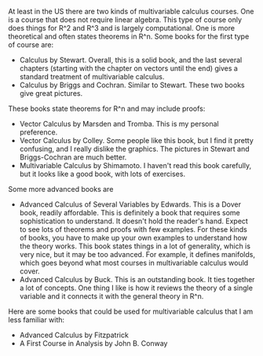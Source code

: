 At least in the US there are two kinds of multivariable calculus courses. One is a course that does not require linear algebra. This type of course only does things for R^2 and R^3 and is largely computational. One is more theoretical and often states theorems in R^n. Some books for the first type of course are:

- Calculus by Stewart. Overall, this is a solid book, and the last several chapters (starting with the chapter on vectors until the end) gives a standard treatment of multivariable calculus. 
- Calculus by Briggs and Cochran. Similar to Stewart. These two books give great pictures.

These books state theorems for R^n and may include proofs:

- Vector Calculus by Marsden and Tromba. This is my personal preference.
- Vector Calculus by Colley. Some people like this book, but I find it pretty confusing, and I really dislike the graphics. The pictures in Stewart and Briggs-Cochran are much better.
- Multivariable Calculus by Shimamoto. I haven't read this book carefully, but it looks like a good book, with lots of exercises.

Some more advanced books are
- Advanced Calculus of Several Variables by Edwards. This is a Dover book, readily affordable. This is definitely a book that requires some sophistication to understand. It doesn't hold the reader's hand. Expect to see lots of theorems and proofs with few examples. For these kinds of books, you have to make up your own examples to understand how the theory works. This book states things in a lot of generality, which is very nice, but it may be too advanced. For example, it defines manifolds, which goes beyond what most courses in multivariable calculus would cover.
- Advanced Calculus by Buck. This is an outstanding book. It ties together a lot of concepts. One thing I like is how it reviews the theory of a single variable and it connects it with the general theory in R^n.

Here are some books that could be used for multivariable calculus that I am less familiar with:
- Advanced Calculus by Fitzpatrick
- A First Course in Analysis by John B. Conway
